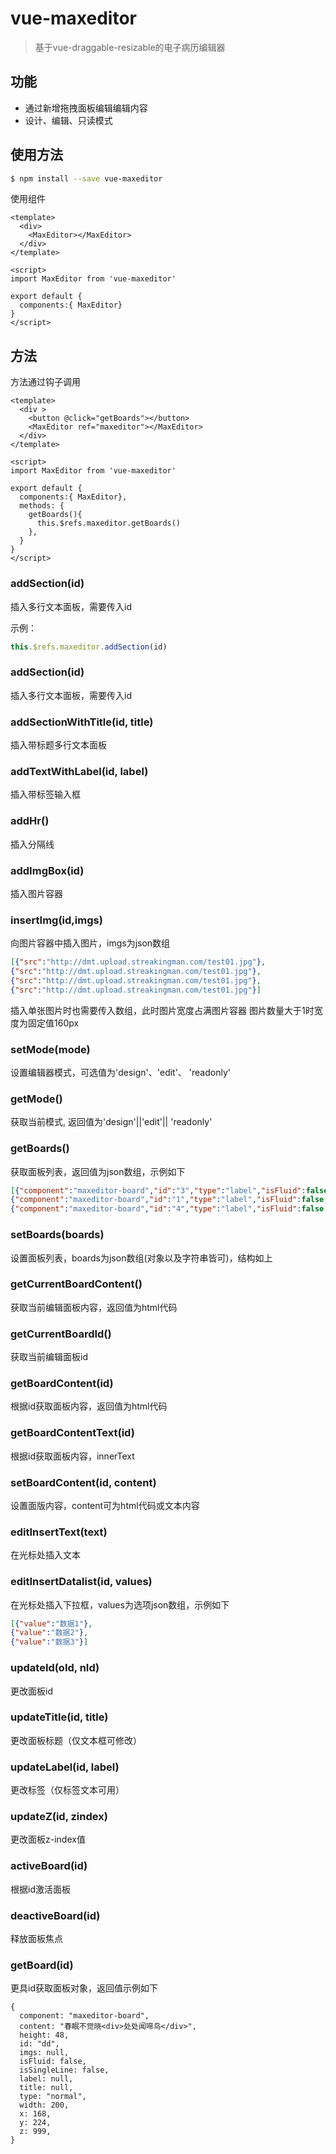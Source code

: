 # vue-maxeditor

> 基于vue-draggable-resizable的电子病历编辑器

## 功能

* 通过新增拖拽面板编辑编辑内容
* 设计、编辑、只读模式


## 使用方法

``` bash
$ npm install --save vue-maxeditor
```

使用组件

```vue
<template>
  <div>
    <MaxEditor></MaxEditor>
  </div>
</template>

<script>
import MaxEditor from 'vue-maxeditor'

export default {
  components:{ MaxEditor}
}
</script>
```

## 方法
方法通过钩子调用
```vue
<template>
  <div >
    <button @click="getBoards"></button>
    <MaxEditor ref="maxeditor"></MaxEditor>
  </div>
</template>

<script>
import MaxEditor from 'vue-maxeditor'

export default {
  components:{ MaxEditor},
  methods: {
    getBoards(){
      this.$refs.maxeditor.getBoards()
    },
  }
}
</script>
```

### addSection(id)
插入多行文本面板，需要传入id

示例：
```js
this.$refs.maxeditor.addSection(id)
```

### addSection(id)
插入多行文本面板，需要传入id

### addSectionWithTitle(id, title)
插入带标题多行文本面板

### addTextWithLabel(id, label) 
插入带标签输入框

### addHr() 
插入分隔线

### addImgBox(id)
插入图片容器

### insertImg(id,imgs)

向图片容器中插入图片，imgs为json数组

```json
[{"src":"http://dmt.upload.streakingman.com/test01.jpg"},
{"src":"http://dmt.upload.streakingman.com/test01.jpg"},
{"src":"http://dmt.upload.streakingman.com/test01.jpg"},
{"src":"http://dmt.upload.streakingman.com/test01.jpg"}]
```
插入单张图片时也需要传入数组，此时图片宽度占满图片容器
图片数量大于1时宽度为固定值160px

### setMode(mode)
设置编辑器模式，可选值为'design'、'edit'、 'readonly'

### getMode()
获取当前模式, 返回值为'design'||'edit'|| 'readonly'

### getBoards()
获取面板列表，返回值为json数组，示例如下

```json
[{"component":"maxeditor-board","id":"3","type":"label","isFluid":false,"title":null,"label":"3","x":75,"z":1025,"width":100,"height":25,"y":75,"w":100,"h":50},
{"component":"maxeditor-board","id":"1","type":"label","isFluid":false,"title":null,"label":"1","x":275,"z":1025,"width":100,"height":25,"y":75,"w":100,"h":50},
{"component":"maxeditor-board","id":"4","type":"label","isFluid":false,"title":null,"label":"4","x":475,"z":1025,"width":100,"height":25,"y":75,"w":100,"h":50}]
```

### setBoards(boards)
设置面板列表，boards为json数组(对象以及字符串皆可)，结构如上

### getCurrentBoardContent()
获取当前编辑面板内容，返回值为html代码

### getCurrentBoardId()
获取当前编辑面板id

### getBoardContent(id)
根据id获取面板内容，返回值为html代码

### getBoardContentText(id)
根据id获取面板内容，innerText

### setBoardContent(id, content)
设置面版内容，content可为html代码或文本内容

### editInsertText(text)
在光标处插入文本

### editInsertDatalist(id, values)
在光标处插入下拉框，values为选项json数组，示例如下

```json
[{"value":"数据1"},
{"value":"数据2"},
{"value":"数据3"}]
```

### updateId(oId, nId)
更改面板id

### updateTitle(id, title)
更改面板标题（仅文本框可修改）

### updateLabel(id, label)
更改标签（仅标签文本可用）

### updateZ(id, zindex) 
更改面板z-index值

### activeBoard(id)
根据id激活面板

### deactiveBoard(id)
释放面板焦点

### getBoard(id)
更具id获取面板对象，返回值示例如下
```
{
  component: "maxeditor-board",
  content: "春眠不觉晓<div>处处闻啼鸟</div>",
  height: 48,
  id: "dd",
  imgs: null,
  isFluid: false,
  isSingleLine: false,
  label: null,
  title: null,
  type: "normal",
  width: 200,
  x: 168,
  y: 224,
  z: 999,
}
```


